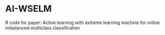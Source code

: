 # AI-WSELM
R code for paper: Active learning with extreme learning machine for online imbalanced multiclass classification
